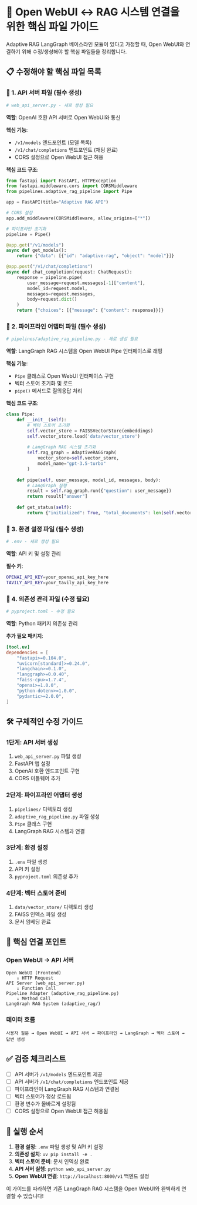 # 🔗 Open WebUI ↔ RAG 시스템 연결을 위한 핵심 파일 가이드

Adaptive RAG LangGraph 베이스라인 모듈이 있다고 가정할 때, Open WebUI와 연결하기 위해 수정/생성해야 할 핵심 파일들을 정리합니다.

## 📋 **수정해야 할 핵심 파일 목록**

### **🔧 1. API 서버 파일 (필수 생성)**
```python
# web_api_server.py - 새로 생성 필요
```

**역할**: OpenAI 호환 API 서버로 Open WebUI와 통신

**핵심 기능**:
- `/v1/models` 엔드포인트 (모델 목록)
- `/v1/chat/completions` 엔드포인트 (채팅 완료)
- CORS 설정으로 Open WebUI 접근 허용

**핵심 코드 구조**:
```python
from fastapi import FastAPI, HTTPException
from fastapi.middleware.cors import CORSMiddleware
from pipelines.adaptive_rag_pipeline import Pipe

app = FastAPI(title="Adaptive RAG API")

# CORS 설정
app.add_middleware(CORSMiddleware, allow_origins=["*"])

# 파이프라인 초기화
pipeline = Pipe()

@app.get("/v1/models")
async def get_models():
    return {"data": [{"id": "adaptive-rag", "object": "model"}]}

@app.post("/v1/chat/completions")
async def chat_completion(request: ChatRequest):
    response = pipeline.pipe(
        user_message=request.messages[-1]["content"],
        model_id=request.model,
        messages=request.messages,
        body=request.dict()
    )
    return {"choices": [{"message": {"content": response}}]}
```

### **🔧 2. 파이프라인 어댑터 파일 (필수 생성)**
```python
# pipelines/adaptive_rag_pipeline.py - 새로 생성 필요
```

**역할**: LangGraph RAG 시스템을 Open WebUI Pipe 인터페이스로 래핑

**핵심 기능**:
- `Pipe` 클래스로 Open WebUI 인터페이스 구현
- 벡터 스토어 초기화 및 로드
- `pipe()` 메서드로 질의응답 처리

**핵심 코드 구조**:
```python
class Pipe:
    def __init__(self):
        # 벡터 스토어 초기화
        self.vector_store = FAISSVectorStore(embeddings)
        self.vector_store.load('data/vector_store')
        
        # LangGraph RAG 시스템 초기화
        self.rag_graph = AdaptiveRAGGraph(
            vector_store=self.vector_store,
            model_name="gpt-3.5-turbo"
        )
    
    def pipe(self, user_message, model_id, messages, body):
        # LangGraph 실행
        result = self.rag_graph.run({"question": user_message})
        return result["answer"]
    
    def get_status(self):
        return {"initialized": True, "total_documents": len(self.vector_store.documents)}
```

### **🔧 3. 환경 설정 파일 (필수 생성)**
```python
# .env - 새로 생성 필요
```

**역할**: API 키 및 설정 관리

**필수 키**:
```bash
OPENAI_API_KEY=your_openai_api_key_here
TAVILY_API_KEY=your_tavily_api_key_here
```

### **🔧 4. 의존성 관리 파일 (수정 필요)**
```python
# pyproject.toml - 수정 필요
```

**역할**: Python 패키지 의존성 관리

**추가 필요 패키지**:
```toml
[tool.uv]
dependencies = [
    "fastapi>=0.104.0",
    "uvicorn[standard]>=0.24.0",
    "langchain>=0.1.0",
    "langgraph>=0.0.40",
    "faiss-cpu>=1.7.4",
    "openai>=1.0.0",
    "python-dotenv>=1.0.0",
    "pydantic>=2.0.0",
]
```

## 🛠️ **구체적인 수정 가이드**

### **1단계: API 서버 생성**
1. `web_api_server.py` 파일 생성
2. FastAPI 앱 설정
3. OpenAI 호환 엔드포인트 구현
4. CORS 미들웨어 추가

### **2단계: 파이프라인 어댑터 생성**
1. `pipelines/` 디렉토리 생성
2. `adaptive_rag_pipeline.py` 파일 생성
3. `Pipe` 클래스 구현
4. LangGraph RAG 시스템과 연결

### **3단계: 환경 설정**
1. `.env` 파일 생성
2. API 키 설정
3. `pyproject.toml` 의존성 추가

### **4단계: 벡터 스토어 준비**
1. `data/vector_store/` 디렉토리 생성
2. FAISS 인덱스 파일 생성
3. 문서 임베딩 완료

## 🎯 **핵심 연결 포인트**

### **Open WebUI → API 서버**
```
Open WebUI (Frontend)
    ↓ HTTP Request
API Server (web_api_server.py)
    ↓ Function Call
Pipeline Adapter (adaptive_rag_pipeline.py)
    ↓ Method Call
LangGraph RAG System (adaptive_rag/)
```

### **데이터 흐름**
```
사용자 질문 → Open WebUI → API 서버 → 파이프라인 → LangGraph → 벡터 스토어 → 답변 생성
```

## ✅ **검증 체크리스트**

- [ ] API 서버가 `/v1/models` 엔드포인트 제공
- [ ] API 서버가 `/v1/chat/completions` 엔드포인트 제공
- [ ] 파이프라인이 LangGraph RAG 시스템과 연결됨
- [ ] 벡터 스토어가 정상 로드됨
- [ ] 환경 변수가 올바르게 설정됨
- [ ] CORS 설정으로 Open WebUI 접근 허용됨

## 🚀 **실행 순서**

1. **환경 설정**: `.env` 파일 생성 및 API 키 설정
2. **의존성 설치**: `uv pip install -e .`
3. **벡터 스토어 준비**: 문서 인덱싱 완료
4. **API 서버 실행**: `python web_api_server.py`
5. **Open WebUI 연결**: `http://localhost:8000/v1` 백엔드 설정

이 가이드를 따라하면 기존 LangGraph RAG 시스템을 Open WebUI와 완벽하게 연결할 수 있습니다!
